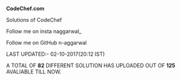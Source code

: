 <b>CodeChef.com</b>

Solutions of CodeChef

Follow me on insta naggarwal_

Follow me on GitHub n-aggarwal

LAST UPDATED:- 02-10-2017(20:12 IST)

A TOTAL OF <b>82</b> DIFFERENT SOLUTION HAS UPLOADED OUT OF <b>125</b> AVALIABLE TILL NOW.
